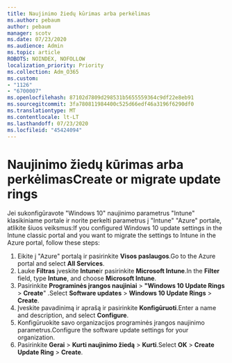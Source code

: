 ```yaml
---
title: Naujinimo žiedų kūrimas arba perkėlimas
ms.author: pebaum
author: pebaum
manager: scotv
ms.date: 07/23/2020
ms.audience: Admin
ms.topic: article
ROBOTS: NOINDEX, NOFOLLOW
localization_priority: Priority
ms.collection: Adm_O365
ms.custom:
- "1126"
- "6700007"
ms.openlocfilehash: 87102d7809d298531b5655559364c9df22e8eb91
ms.sourcegitcommit: 3fa780811984400c525d66edf46a3196f6290df0
ms.translationtype: MT
ms.contentlocale: lt-LT
ms.lasthandoff: 07/23/2020
ms.locfileid: "45424094"
---
```

# <a name="create-or-migrate-update-rings"></a><span data-ttu-id="cbaad-102">Naujinimo žiedų kūrimas arba perkėlimas</span><span class="sxs-lookup"><span data-stu-id="cbaad-102">Create or migrate update rings</span></span>

<span data-ttu-id="cbaad-103">Jei sukonfigūravote "Windows 10" naujinimo parametrus "Intune" klasikiniame portale ir norite perkelti parametrus į "Intune" "Azure" portale, atlikite šiuos veiksmus:</span><span class="sxs-lookup"><span data-stu-id="cbaad-103">If you configured Windows 10 update settings in the Intune classic portal and you want to migrate the settings to Intune in the Azure portal, follow these steps:</span></span>

1.  <span data-ttu-id="cbaad-104">Eikite į "Azure" portalą ir pasirinkite **Visos paslaugos**.</span><span class="sxs-lookup"><span data-stu-id="cbaad-104">Go to the Azure portal and select  **All Services**.</span></span>
2.  <span data-ttu-id="cbaad-105">Lauke **Filtras** įveskite **Intune**ir pasirinkite **Microsoft Intune**.</span><span class="sxs-lookup"><span data-stu-id="cbaad-105">In the  **Filter**  field, type  **Intune**, and choose  **Microsoft Intune**.</span></span>
3.  <span data-ttu-id="cbaad-106">Pasirinkite **Programinės įrangos naujiniai**   >   **"Windows 10 Update Rings**   >   **Create**" .</span><span class="sxs-lookup"><span data-stu-id="cbaad-106">Select  **Software updates**  >  **Windows 10 Update Rings**  >  **Create**.</span></span>
4.  <span data-ttu-id="cbaad-107">Įveskite pavadinimą ir aprašą ir pasirinkite **Konfigūruoti**.</span><span class="sxs-lookup"><span data-stu-id="cbaad-107">Enter a name and description, and select  **Configure**.</span></span>
5.  <span data-ttu-id="cbaad-108">Konfigūruokite savo organizacijos programinės įrangos naujinimo parametrus.</span><span class="sxs-lookup"><span data-stu-id="cbaad-108">Configure the software update settings for your organization.</span></span>
6.  <span data-ttu-id="cbaad-109">Pasirinkite **Gerai**  >  **Kurti naujinimo žiedą**  >  **Kurti**.</span><span class="sxs-lookup"><span data-stu-id="cbaad-109">Select  **OK** > **Create Update Ring** > **Create**.</span></span>